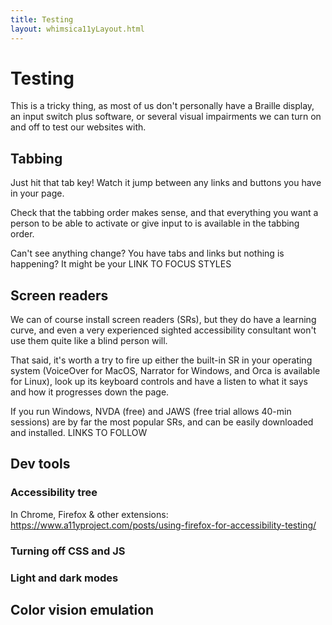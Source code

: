 ```yaml
---
title: Testing
layout: whimsica11yLayout.html
---
```


# Testing

This is a tricky thing, as most of us don't personally have a Braille display, an input switch plus software, or several visual impairments we can turn on and off to test our websites with.

## Tabbing

Just hit that tab key! Watch it jump between any links and buttons you have in your page. 

Check that the tabbing order makes sense, and that everything you want a person to be able to activate or give input to is available in the tabbing order.

Can't see anything change? You have tabs and links but nothing is happening? It might be your LINK TO FOCUS STYLES

## Screen readers

We can of course install screen readers (SRs), but they do have a learning curve, and even a very experienced sighted accessibility consultant won't use them quite like a blind person will.

That said, it's worth a try to fire up either the built-in SR in your operating system (VoiceOver for MacOS, Narrator for Windows, and Orca is available for Linux), look up its keyboard controls and have a listen to what it says and how it progresses down the page.

If you run Windows, NVDA (free) and JAWS (free trial allows 40-min sessions) are by far the most popular SRs, and can be easily downloaded and installed. LINKS TO FOLLOW

## Dev tools

### Accessibility tree
In Chrome, Firefox & other extensions: https://www.a11yproject.com/posts/using-firefox-for-accessibility-testing/

### Turning off CSS and JS

### Light and dark modes

## Color vision emulation